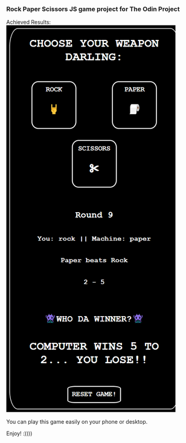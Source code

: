 <h3 font-weight="bold">Rock Paper Scissors JS game project for The Odin Project</h3>

Achieved Results: 
<img src="./iamvictati.github.io_rock-paper-scissors_.png">

You can play this game easily on your phone or desktop. 

Enjoy! :)))) 
